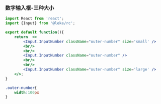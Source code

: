 <!--
 * @Description: 
 * @Author: linchaoting
 * @Date: 2020-11-13 16:16:51
 * @LastEditTime: 2021-03-02 16:54:30
-->
### 数字输入框-三种大小
```jsx
import React from 'react';
import {Input} from '@leke/rc';

export default function(){
    return  <>
        <Input.InputNumber className="outer-number" size='small' />
        <br/>
        <br/>
        <Input.InputNumber className="outer-number" />
        <br/>
        <br/>
        <Input.InputNumber className="outer-number" size='large' />
    </>;
}
```
```css
.outer-number{
    width:100px
}
```